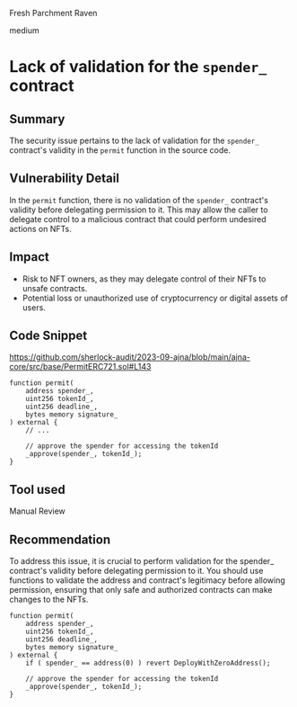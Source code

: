 Fresh Parchment Raven

medium

# Lack of validation for the ``spender_`` contract
## Summary
The security issue pertains to the lack of validation for the ``spender_`` contract's validity in the ``permit`` function in the source code.

## Vulnerability Detail
In the ``permit`` function, there is no validation of the ``spender_`` contract's validity before delegating permission to it. This may allow the caller to delegate control to a malicious contract that could perform undesired actions on NFTs.

## Impact
- Risk to NFT owners, as they may delegate control of their NFTs to unsafe contracts.
- Potential loss or unauthorized use of cryptocurrency or digital assets of users.

## Code Snippet
https://github.com/sherlock-audit/2023-09-ajna/blob/main/ajna-core/src/base/PermitERC721.sol#L143

```solidity
function permit(
    address spender_,
    uint256 tokenId_,
    uint256 deadline_,
    bytes memory signature_
) external {
    // ...
    
    // approve the spender for accessing the tokenId
    _approve(spender_, tokenId_);
}
```

## Tool used

Manual Review

## Recommendation
To address this issue, it is crucial to perform validation for the spender_ contract's validity before delegating permission to it. You should use functions to validate the address and contract's legitimacy before allowing permission, ensuring that only safe and authorized contracts can make changes to the NFTs.

```solidity
function permit(
    address spender_,
    uint256 tokenId_,
    uint256 deadline_,
    bytes memory signature_
) external {
    if ( spender_ == address(0) ) revert DeployWithZeroAddress();
    
    // approve the spender for accessing the tokenId
    _approve(spender_, tokenId_);
}
```
